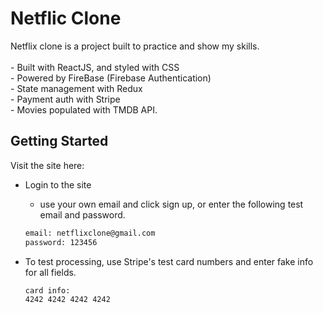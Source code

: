 # Netflic Clone

<p>
  Netflix clone is a project built to practice and show my skills.
  <br><br>
  - Built with ReactJS, and styled with CSS <br>
  - Powered by FireBase (Firebase Authentication) <br>
  - State management with Redux <br>
  - Payment auth with Stripe <br>
  - Movies populated with TMDB API.
</p>

## Getting Started
Visit the site here: 

* Login to the site
    - use your own email and click sign up, or enter the following test email and password.
  ```sh
  email: netflixclone@gmail.com
  password: 123456
  ```

* To test processing, use Stripe's test card numbers and enter fake info for all fields.  
  ```sh
  card info: 
  4242 4242 4242 4242
  ```
